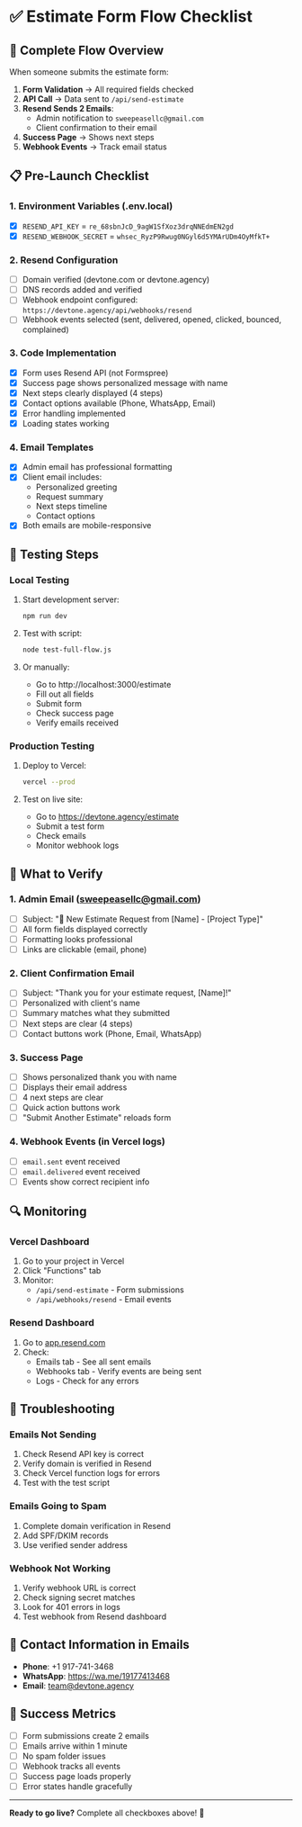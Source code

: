 # ✅ Estimate Form Flow Checklist

## 🚀 Complete Flow Overview

When someone submits the estimate form:

1. **Form Validation** → All required fields checked
2. **API Call** → Data sent to `/api/send-estimate`
3. **Resend Sends 2 Emails**:
   - Admin notification to `sweepeasellc@gmail.com`
   - Client confirmation to their email
4. **Success Page** → Shows next steps
5. **Webhook Events** → Track email status

## 📋 Pre-Launch Checklist

### 1. Environment Variables (.env.local)
- [x] `RESEND_API_KEY` = `re_68sbnJcD_9agW1SfXoz3drqNNEdmEN2gd`
- [x] `RESEND_WEBHOOK_SECRET` = `whsec_RyzP9Rwug0NGyl6d5YMArUDm4OyMfkT+`

### 2. Resend Configuration
- [ ] Domain verified (devtone.com or devtone.agency)
- [ ] DNS records added and verified
- [ ] Webhook endpoint configured: `https://devtone.agency/api/webhooks/resend`
- [ ] Webhook events selected (sent, delivered, opened, clicked, bounced, complained)

### 3. Code Implementation
- [x] Form uses Resend API (not Formspree)
- [x] Success page shows personalized message with name
- [x] Next steps clearly displayed (4 steps)
- [x] Contact options available (Phone, WhatsApp, Email)
- [x] Error handling implemented
- [x] Loading states working

### 4. Email Templates
- [x] Admin email has professional formatting
- [x] Client email includes:
  - Personalized greeting
  - Request summary
  - Next steps timeline
  - Contact options
- [x] Both emails are mobile-responsive

## 🧪 Testing Steps

### Local Testing
1. Start development server:
   ```bash
   npm run dev
   ```

2. Test with script:
   ```bash
   node test-full-flow.js
   ```

3. Or manually:
   - Go to http://localhost:3000/estimate
   - Fill out all fields
   - Submit form
   - Check success page
   - Verify emails received

### Production Testing
1. Deploy to Vercel:
   ```bash
   vercel --prod
   ```

2. Test on live site:
   - Go to https://devtone.agency/estimate
   - Submit a test form
   - Check emails
   - Monitor webhook logs

## 📧 What to Verify

### 1. Admin Email (sweepeasellc@gmail.com)
- [ ] Subject: "🚀 New Estimate Request from [Name] - [Project Type]"
- [ ] All form fields displayed correctly
- [ ] Formatting looks professional
- [ ] Links are clickable (email, phone)

### 2. Client Confirmation Email
- [ ] Subject: "Thank you for your estimate request, [Name]!"
- [ ] Personalized with client's name
- [ ] Summary matches what they submitted
- [ ] Next steps are clear (4 steps)
- [ ] Contact buttons work (Phone, Email, WhatsApp)

### 3. Success Page
- [ ] Shows personalized thank you with name
- [ ] Displays their email address
- [ ] 4 next steps are clear
- [ ] Quick action buttons work
- [ ] "Submit Another Estimate" reloads form

### 4. Webhook Events (in Vercel logs)
- [ ] `email.sent` event received
- [ ] `email.delivered` event received
- [ ] Events show correct recipient info

## 🔍 Monitoring

### Vercel Dashboard
1. Go to your project in Vercel
2. Click "Functions" tab
3. Monitor:
   - `/api/send-estimate` - Form submissions
   - `/api/webhooks/resend` - Email events

### Resend Dashboard
1. Go to [app.resend.com](https://app.resend.com)
2. Check:
   - Emails tab - See all sent emails
   - Webhooks tab - Verify events are being sent
   - Logs - Check for any errors

## 🚨 Troubleshooting

### Emails Not Sending
1. Check Resend API key is correct
2. Verify domain is verified in Resend
3. Check Vercel function logs for errors
4. Test with the test script

### Emails Going to Spam
1. Complete domain verification in Resend
2. Add SPF/DKIM records
3. Use verified sender address

### Webhook Not Working
1. Verify webhook URL is correct
2. Check signing secret matches
3. Look for 401 errors in logs
4. Test webhook from Resend dashboard

## 📱 Contact Information in Emails

- **Phone**: +1 917-741-3468
- **WhatsApp**: https://wa.me/19177413468
- **Email**: team@devtone.agency

## 🎯 Success Metrics

- [ ] Form submissions create 2 emails
- [ ] Emails arrive within 1 minute
- [ ] No spam folder issues
- [ ] Webhook tracks all events
- [ ] Success page loads properly
- [ ] Error states handle gracefully

---

**Ready to go live?** Complete all checkboxes above! 🚀